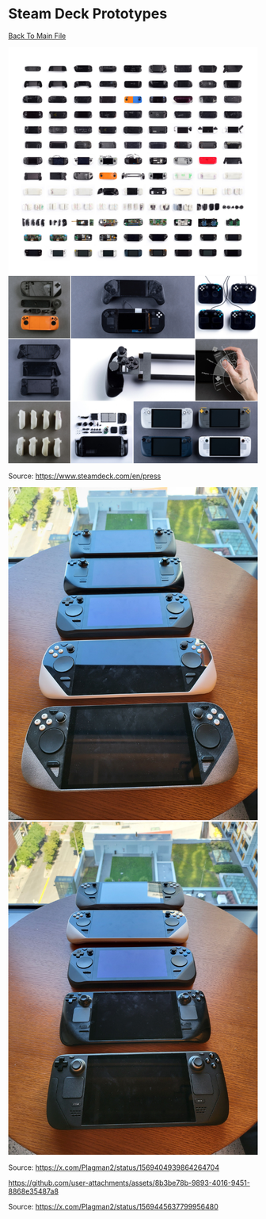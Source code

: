 # Steam Deck Prototypes
[Back To Main File](../../README.md)

![Steam Deck Press Kit Prototypes 1](../../Images/Prototypes/Valve_Prototypes_1.jpg)
![Steam Deck Press Kit Prototypes 2](../../Images/Prototypes/Valve_Prototypes_2.jpg)

Source: https://www.steamdeck.com/en/press

![Pierre-Loup Griffais Prototypes 1](../../Images/Prototypes/Plagman2_Prototypes_1.jpg)
![Pierre-Loup Griffais Prototypes 2](../../Images/Prototypes/Plagman2_Prototypes_2.jpg)

Source: https://x.com/Plagman2/status/1569404939864264704

https://github.com/user-attachments/assets/8b3be78b-9893-4016-9451-8868e35487a8

Source: https://x.com/Plagman2/status/1569445637799956480
